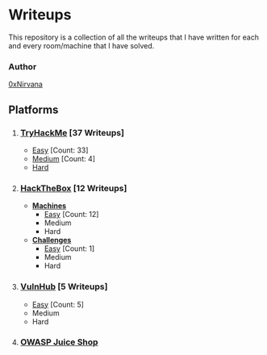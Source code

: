 # Writeups

This repository is a collection of all the writeups that I have written for each and every room/machine that I have solved.

### Author

[0xNirvana](https://linkedin.com/in/nishant-tayade)

## **Platforms**

1. ### [TryHackMe](./TryHackMe/THM_Index.md) [37 Writeups]

   * [Easy](./TryHackMe/THM_Index.md#Easy) [Count: 33]
   * [Medium](./TryHackMe/THM_Index.md#Medium) [Count: 4]
   * [Hard](./TryHackMe/Hard/hard.md)

2. ### [HackTheBox](./HackTheBox/HTB_Index.md) [12 Writeups]

   - **[Machines](./HackTheBox/Machines/HTB_Machines_Index.md)**
     - [Easy](./HackTheBox/Machines/HTB_Machines_Index.md#Easy) [Count: 12]
     - Medium
     - Hard
   - **[Challenges](./HackTheBox/Challenges/HTB_Challenges_Index.md)**
     - [Easy](./HackTheBox/Challenges/HTB_Challenges_Index.md#Easy) [Count: 1]
     - Medium
     - Hard

3. ### [VulnHub](./VulnHub/VH_Index.md) [5 Writeups]

   * [Easy](./VulnHub/VH_Index.md#Easy) [Count: 5]
   * Medium
   * Hard

4. ### [OWASP Juice Shop](./OWASP_Juice_Shop/JS_Index.md)